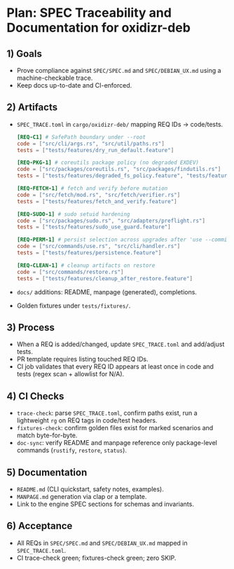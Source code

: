 # Plan: SPEC Traceability and Documentation for oxidizr-deb

## 1) Goals

- Prove compliance against `SPEC/SPEC.md` and `SPEC/DEBIAN_UX.md` using a machine-checkable trace.
- Keep docs up-to-date and CI-enforced.

## 2) Artifacts

- `SPEC_TRACE.toml` in `cargo/oxidizr-deb/` mapping REQ IDs → code/tests.

  ```toml
  [REQ-C1] # SafePath boundary under --root
  code = ["src/cli/args.rs", "src/util/paths.rs"]
  tests = ["tests/features/dry_run_default.feature"]

  [REQ-PKG-1] # coreutils package policy (no degraded EXDEV)
  code = ["src/packages/coreutils.rs", "src/packages/findutils.rs"]
  tests = ["tests/features/degraded_fs_policy.feature", "tests/features/findutils_use_restore.feature"]

  [REQ-FETCH-1] # fetch and verify before mutation
  code = ["src/fetch/mod.rs", "src/fetch/verifier.rs"]
  tests = ["tests/features/fetch_and_verify.feature"]

  [REQ-SUDO-1] # sudo setuid hardening
  code = ["src/packages/sudo.rs", "src/adapters/preflight.rs"]
  tests = ["tests/features/sudo_use_guard.feature"]

  [REQ-PERM-1] # persist selection across upgrades after 'use --commit'
  code = ["src/commands/use.rs", "src/cli/handler.rs"]
  tests = ["tests/features/persistence.feature"]

  [REQ-CLEAN-1] # cleanup artifacts on restore
  code = ["src/commands/restore.rs"]
  tests = ["tests/features/cleanup_after_restore.feature"]
  ```

- `docs/` additions: README, manpage (generated), completions.
- Golden fixtures under `tests/fixtures/`.

## 3) Process

- When a REQ is added/changed, update `SPEC_TRACE.toml` and add/adjust tests.
- PR template requires listing touched REQ IDs.
- CI job validates that every REQ ID appears at least once in code and tests (regex scan + allowlist for N/A).

## 4) CI Checks

- `trace-check`: parse `SPEC_TRACE.toml`, confirm paths exist, run a lightweight `rg` on REQ tags in code/test headers.
- `fixtures-check`: confirm golden files exist for marked scenarios and match byte-for-byte.
- `doc-sync`: verify README and manpage reference only package-level commands (`rustify`, `restore`, `status`).

## 5) Documentation

- `README.md` (CLI quickstart, safety notes, examples).
- `MANPAGE.md` generation via clap or a template.
- Link to the engine SPEC sections for schemas and invariants.

## 6) Acceptance

- All REQs in `SPEC/SPEC.md` and `SPEC/DEBIAN_UX.md` mapped in `SPEC_TRACE.toml`.
- CI trace-check green; fixtures-check green; zero SKIP.
